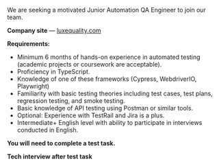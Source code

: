 We are seeking a motivated Junior Automation QA Engineer to join our team.

**Company site** — [luxequality.com](https://luxequality.com/)

**Requirements:**

  * Minimum 6 months of hands-on experience in automated testing (academic projects or coursework are acceptable).
  * Proficiency in TypeScript.
  * Knowledge of one of these frameworks (Cypress, WebdriverIO, Playwright)
  * Familiarity with basic testing theories including test cases, test plans, regression testing, and smoke testing.
  * Basic knowledge of API testing using Postman or similar tools.
  * Optional: Experience with TestRail and Jira is a plus.
  * Intermediate+ English level with ability to participate in interviews conducted in English.

**You will need to complete a test task.**

**Tech interview after test task**